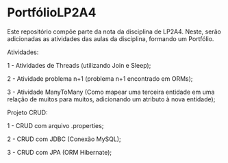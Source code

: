# PortfólioLP2A4
Este repositório compõe parte da nota da disciplina de LP2A4. Neste, serão adicionadas as atividades das aulas da disciplina, formando um Portfólio.

Atividades:

1 - Atividades de Threads (utilizando Join e Sleep);

2 - Atividade problema n+1 (problema n+1 encontrado em ORMs);

3 - Atividade ManyToMany (Como mapear uma terceira entidade em uma relação de muitos para muitos, adicionando um atributo à nova entidade);

Projeto CRUD:

1 - CRUD com arquivo .properties;

2 - CRUD com JDBC (Conexão MySQL);

3 - CRUD com JPA (ORM Hibernate);

